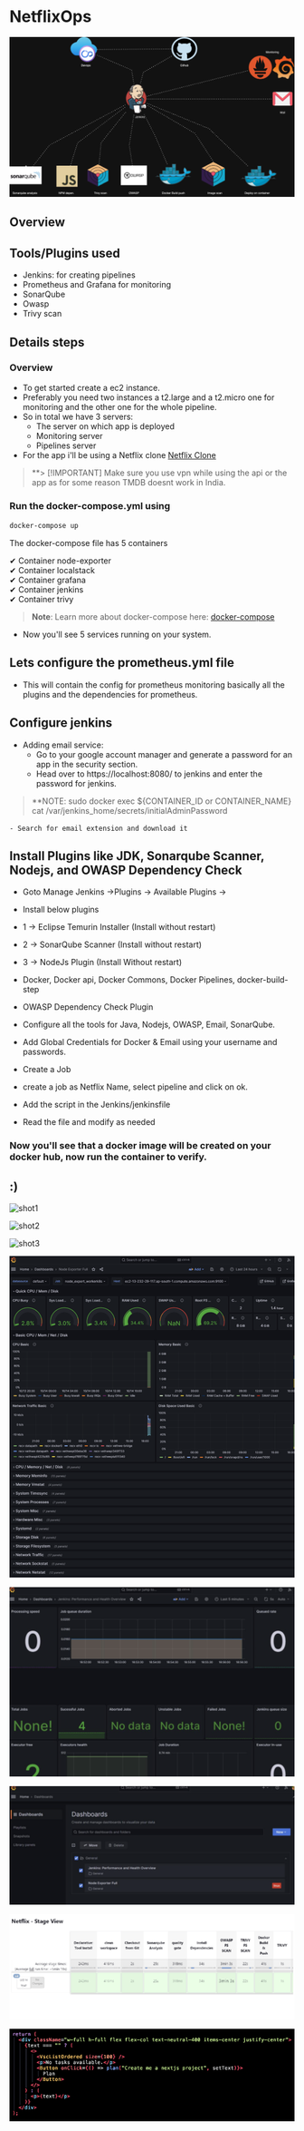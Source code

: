 # NetflixOps

![NetflixOps System Design](assets/NetflixOps.png)


## Overview


## Tools/Plugins used
- Jenkins: for creating pipelines
- Prometheus and Grafana for monitoring
- SonarQube
- Owasp
- Trivy scan

## Details steps

### Overview
- To get started create a ec2 instance.
- Preferably you need two instances a t2.large and a t2.micro one for monitoring and the other one for the whole pipeline.
- So in total we have 3 servers:
    - The server on which app is deployed
    - Monitoring server
    - Pipelines server
- For the app i'll be using a Netflix clone [Netflix Clone](https://github.com/gsbarure/netflix-clone-react-typescript) 
>**> [!IMPORTANT]
> Make sure you use vpn while using the api or the app as for some reason TMDB doesnt work in India.


### Run the docker-compose.yml using

```sh 
docker-compose up
```

The docker-compose file has 5 containers

 ✔ Container node-exporter         
 ✔ Container localstack  
 ✔ Container grafana     
 ✔ Container jenkins      
 ✔ Container trivy    

>**Note**: Learn more about docker-compose here: [docker-compose](https://docs.docker.com/compose/)

- Now you'll see 5 services running on your system.

## Lets configure the prometheus.yml file

- This will contain the config for prometheus monitoring basically all the plugins and the dependencies for prometheus.

## Configure jenkins

- Adding email service:
    - Go to your google account manager and generate a password for an app in the security section.
    - Head over to https://localhost:8080/ to jenkins and enter the password for jenkins.
>**NOTE: sudo docker exec ${CONTAINER_ID or CONTAINER_NAME} cat /var/jenkins_home/secrets/initialAdminPassword
    
    - Search for email extension and download it 

##  Install Plugins like JDK, Sonarqube Scanner, Nodejs, and OWASP Dependency Check

- Goto Manage Jenkins →Plugins → Available Plugins →

- Install below plugins

- 1 → Eclipse Temurin Installer (Install without restart)

- 2 → SonarQube Scanner (Install without restart)

- 3 → NodeJs Plugin (Install Without restart)

- Docker, Docker api, Docker Commons, Docker Pipelines, docker-build-step
- OWASP Dependency Check Plugin 

- Configure all the tools for Java, Nodejs, OWASP, Email, SonarQube.

- Add Global Credentials for Docker & Email using your username and passwords.

- Create a Job

- create a job as Netflix Name, select pipeline and click on ok. 

- Add the script in the Jenkins/jenkinsfile

- Read the file and modify as needed

### Now you'll see that a docker image will be created on your docker hub, now run the container to verify.

## :)


![shot1](assets/shot6.png)

![shot2](assets/shot1.png)

![shot3](assets/shot2.png)

![shot4](assets/shot3.png)

![shot5](assets/shot4.png)

![shot6](assets/shot5.png)

![shot7](assets/shot7.png)

![shot8](assets/shot8.png)
